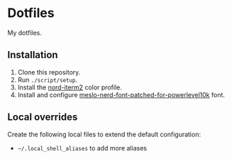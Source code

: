 # Dotfiles

My dotfiles.

## Installation

1. Clone this repository.
2. Run `./script/setup`.
3. Install the [nord-iterm2](https://github.com/arcticicestudio/nord-iterm2) color profile.
4. Install and configure [meslo-nerd-font-patched-for-powerlevel10k](https://github.com/romkatv/powerlevel10k#meslo-nerd-font-patched-for-powerlevel10k) font.

## Local overrides

Create the following local files to extend the default configuration:

- `~/.local_shell_aliases` to add more aliases
